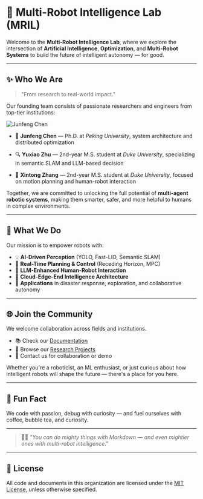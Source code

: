 
# 🤖 Multi-Robot Intelligence Lab (MRIL)

Welcome to the **Multi-Robot Intelligence Lab**, where we explore the intersection of **Artificial Intelligence**, **Optimization**, and **Multi-Robot Systems** to build the future of intelligent autonomy — for good.

---

## ✨ Who We Are

> "From research to real-world impact."

Our founding team consists of passionate researchers and engineers from top-tier institutions:

![Junfeng Chen](./images/junfengchen.jpg)

- 🧠 **Junfeng Chen** — Ph.D. at *Peking University*, system architecture and distributed optimization

- 🔍 **Yuxiao Zhu** — 2nd-year M.S. student at *Duke University*, specializing in semantic SLAM and LLM-based decision
- 🦾 **Xintong Zhang** — 2nd-year M.S. student at *Duke University*, focused on motion planning and human-robot interaction

Together, we are committed to unlocking the full potential of **multi-agent robotic systems**, making them smarter, safer, and more helpful to humans in complex environments.

---

## 🚀 What We Do

Our mission is to empower robots with:

- 💡 **AI-Driven Perception** (YOLO, Fast-LIO, Semantic SLAM)
- 🧩 **Real-Time Planning & Control** (Receding Horizon, MPC)
- 🧠 **LLM-Enhanced Human-Robot Interaction**
- 🔗 **Cloud-Edge-End Intelligence Architecture**
- 🛟 **Applications** in disaster response, exploration, and collaborative autonomy

---

## 🌐 Join the Community

We welcome collaboration across fields and institutions.

- 📚 Check our [Documentation](./docs)
- 🧪 Browse our [Research Projects](./projects)
- 💬 Contact us for collaboration or demo

Whether you're a roboticist, an ML enthusiast, or just curious about how intelligent robots will shape the future — there's a place for you here.

---

## 🍿 Fun Fact

We code with passion, debug with curiosity — and fuel ourselves with coffee, bubble tea, and curiosity.

---

> 🧙‍♂️ *"You can do mighty things with Markdown — and even mightier ones with multi-robot intelligence."*

---

## 📄 License

All code and documents in this organization are licensed under the [MIT License](./LICENSE), unless otherwise specified.


